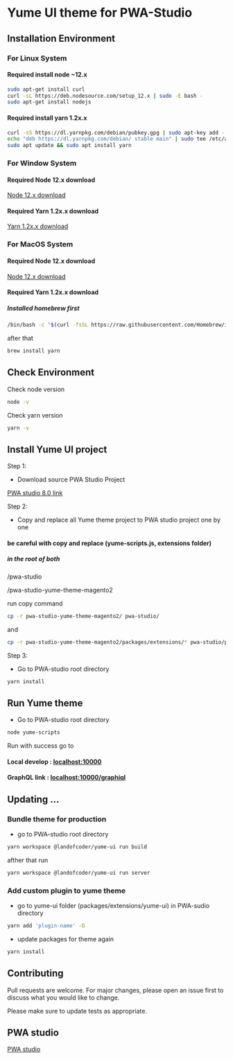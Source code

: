 # Yume UI theme for PWA-Studio

## Installation Environment

### For Linux System

#### Required install node ~12.x

```bash
sudo apt-get install curl
curl -sL https://deb.nodesource.com/setup_12.x | sudo -E bash -
sudo apt-get install nodejs
```


#### Required install yarn 1.2x.x

```bash
curl -sS https://dl.yarnpkg.com/debian/pubkey.gpg | sudo apt-key add -
echo "deb https://dl.yarnpkg.com/debian/ stable main" | sudo tee /etc/apt/sources.list.d/yarn.list
sudo apt update && sudo apt install yarn
```
### For Window System
#### Required Node 12.x download
[Node 12.x download](https://nodejs.org/dist/latest-v12.x/win-x64/node.exe)

#### Required Yarn 1.2x.x download
[Yarn 1.2x.x download](https://classic.yarnpkg.com/latest.msi)

### For MacOS System
#### Required Node 12.x download
[Node 12.x download](https://nodejs.org/dist/latest-v12.x/node-v12.20.0.pkg)

#### Required Yarn 1.2x.x download

##### Installed homebrew first

```bash
/bin/bash -c "$(curl -fsSL https://raw.githubusercontent.com/Homebrew/install/HEAD/install.sh)
```
after that
```bash
brew install yarn
```


## Check Environment

Check node version 
```bash
node -v 
```
Check yarn version 
```bash
yarn -v 
```


## Install Yume UI project

Step 1: 

- Download source PWA Studio Project


[PWA studio 8.0 link](https://github.com/magento/pwa-studio)

Step 2: 

- Copy and replace all Yume theme project to PWA studio project one by one

#### be careful with copy and replace (yume-scripts.js, extensions folder)

##### in the root of both 
/pwa-studio


/pwa-studio-yume-theme-magento2

run copy command

```bash
cp -r pwa-studio-yume-theme-magento2/ pwa-studio/
```
and

```bash
cp -r pwa-studio-yume-theme-magento2/packages/extensions/* pwa-studio/packages/extensions/
```


Step 3:
- Go to PWA-studio root directory
```bash
yarn install
```

## Run Yume theme
- Go to PWA-studio root directory
```bash
node yume-scripts
```

Run with success go to 

#### Local develop : [localhost:10000](http://localhost:10000)

#### GraphQL link : [localhost:10000/graphiql](http://localhost:10000/graphiql)


## Updating ... 

### Bundle theme for production
- go to PWA-studio root directory
```bash
yarn workspace @landofcoder/yume-ui run build
```
afther that run 

```bash
yarn workspace @landofcoder/yume-ui run server
```
### Add custom plugin to yume theme
- go to yume-ui folder (packages/extensions/yume-ui) in PWA-sudio directory
```bash
yarn add 'plugin-name' -D
```
- update packages for theme again
```bash
yarn install
```


## Contributing
Pull requests are welcome. For major changes, please open an issue first to discuss what you would like to change.

Please make sure to update tests as appropriate.

## PWA studio
[PWA studio](https://github.com/magento/pwa-studio/blob/develop/LICENSE.txt)
